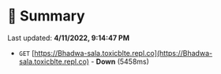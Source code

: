 # 📖 Summary
Last updated: **4/11/2022, 9:14:47 PM**

- `GET` [https://Bhadwa-sala.toxicblte.repl.co](https://Bhadwa-sala.toxicblte.repl.co) - **Down** (5458ms)
